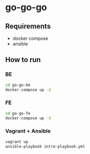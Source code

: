 # go-go-go

## Requirements

- docker compose
- ansible

## How to run

### BE

```bash
cd go-go-be
docker-compose up -d
```

### FE

```bash
cd go-go-fe
docker-compose up -d
```

### Vagrant + Ansible

```bash
vagrant up
ansible-playbook intro-playbook.yml
```

